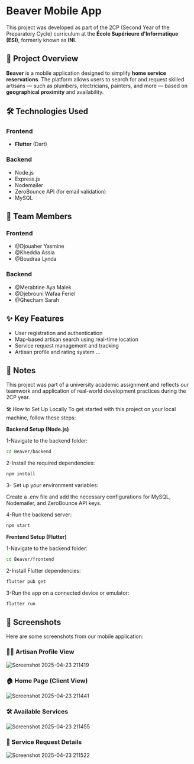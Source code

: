 # Beaver Mobile App

This project was developed as part of the 2CP (Second Year of the Preparatory Cycle) curriculum at the **École Supérieure d'Informatique (ESI)**, formerly known as **INI**.

## 📱 Project Overview

**Beaver** is a mobile application designed to simplify **home service reservations**. The platform allows users to search for and request skilled artisans — such as plumbers, electricians, painters, and more — based on **geographical proximity** and availability.

## 🛠️ Technologies Used

### Frontend
- **Flutter** (Dart)

### Backend
- Node.js
- Express.js
- Nodemailer
- ZeroBounce API (for email validation)
- MySQL

## 👥 Team Members

### Frontend
- @Djouaher Yasmine
- @Kheddia Assia
- @Boudraa Lynda

### Backend
- @Merabtine Aya Malek
- @Djebrouni Wafaa Feriel
- @Ghecham Sarah

## ✨ Key Features

- User registration and authentication
- Map-based artisan search using real-time location
- Service request management and tracking
- Artisan profile and rating system
  ...

## 📌 Notes

This project was part of a university academic assignment and reflects our teamwork and application of real-world development practices during the 2CP year.

🛠️ How to Set Up Locally
To get started with this project on your local machine, follow these steps:

**Backend Setup (Node.js)**

1-Navigate to the backend folder:

   ```bash
cd Beaver/backend
```
2-Install the required dependencies:

 ```bash
npm install
```
3- Set up your environment variables:

Create a .env file and add the necessary configurations for MySQL, Nodemailer, and ZeroBounce API keys.

4-Run the backend server:

 ```bash
npm start
```

**Frontend Setup (Flutter)**

1-Navigate to the backend folder:

   ```bash
cd Beaver/frontend
```
2-Install Flutter dependencies:

   ```bash
flutter pub get
```
3-Run the app on a connected device or emulator:

   ```bash
flutter run
```

## 📸 Screenshots

Here are some screenshots from our mobile application:
### 🧑‍🔧 Artisan Profile View
![Screenshot 2025-04-23 211419](https://github.com/user-attachments/assets/b85fbeae-d6e8-49de-81a2-9c28c3b5e7e3)

### 🏠 Home Page (Client View)
![Screenshot 2025-04-23 211441](https://github.com/user-attachments/assets/7e509373-c863-4ac8-8b79-887e601457b8)

### 🛠️ Available Services
![Screenshot 2025-04-23 211455](https://github.com/user-attachments/assets/565afd6b-33c7-43d7-9fb6-e2f4738f614a)

### 📄 Service Request Details
![Screenshot 2025-04-23 211522](https://github.com/user-attachments/assets/ae610d2d-6ddb-4c81-99db-d15186424fff)









